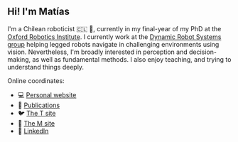 ## Hi! I'm Matías
I'm a Chilean roboticist 🇨🇱 🤖, currently in my final-year of my PhD at the [Oxford Robotics Institute](https://ori.ox.ac.uk). I currently work at the [Dynamic Robot Systems group](https://ori.ox.ac.uk/drs) helping legged robots navigate in challenging environments using vision. Nevertheless, I'm broadly interested in perception and decision-making, as well as fundamental methods. I also enjoy teaching, and trying to understand things deeply.

Online coordinates:
- 💻 [Personal website](https://mmattamala.github.io)
- 📄 [Publications](https://scholar.google.co.uk/citations?hl=en&user=R5aRkHUAAAAJ&view_op=list_works&authuser=1&sortby=pubdate)
- 🐦 [The T site](https://www.twitter.com/mmattamala)
- 🐘 [The M site](https://sigmoid.social/@mmattamala)
- 💼 [LinkedIn](https://www.linkedin.com/in/mmattamala/)

<!---
Comments here
--->
